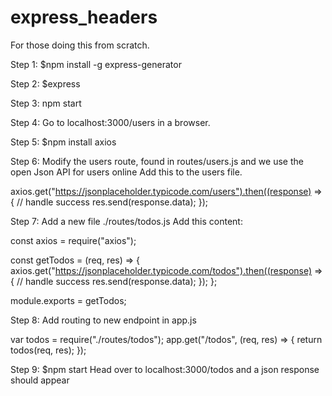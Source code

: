 # express_headers

For those doing this from scratch.

Step 1:
$npm install -g express-generator

Step 2:
$express

Step 3:
npm start

Step 4:
Go to localhost:3000/users in a browser.

Step 5:
$npm install axios

Step 6:
Modify the users route, found in routes/users.js and we use the open Json API for users online
Add this to the users file.

axios.get("https://jsonplaceholder.typicode.com/users").then((response) => {
// handle success
res.send(response.data);
});

Step 7: Add a new file ./routes/todos.js
Add this content:

const axios = require("axios");

const getTodos = (req, res) => {
axios.get("https://jsonplaceholder.typicode.com/todos").then((response) => {
// handle success
res.send(response.data);
});
};

module.exports = getTodos;

Step 8: Add routing to new endpoint in app.js

var todos = require("./routes/todos");
app.get("/todos", (req, res) => {
return todos(req, res);
});

Step 9:
$npm start
Head over to localhost:3000/todos and a json response should appear
